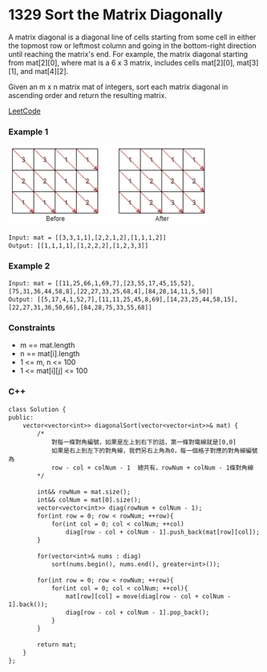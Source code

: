 # 1329 Sort the Matrix Diagonally

A matrix diagonal is a diagonal line of cells starting from some cell in either the topmost row or leftmost column and going in the bottom-right direction until reaching the matrix's end. For example, the matrix diagonal starting from mat[2][0], where mat is a 6 x 3 matrix, includes cells mat[2][0], mat[3][1], and mat[4][2].

Given an m x n matrix mat of integers, sort each matrix diagonal in ascending order and return the resulting matrix.


[LeetCode](https://leetcode.cn/problems/sort-the-matrix-diagonally/description/)

### Example 1

<img src="img/1329.png" width = "400"/>

```
Input: mat = [[3,3,1,1],[2,2,1,2],[1,1,1,2]]
Output: [[1,1,1,1],[1,2,2,2],[1,2,3,3]]
```

### Example 2

```
Input: mat = [[11,25,66,1,69,7],[23,55,17,45,15,52],[75,31,36,44,58,8],[22,27,33,25,68,4],[84,28,14,11,5,50]]
Output: [[5,17,4,1,52,7],[11,11,25,45,8,69],[14,23,25,44,58,15],[22,27,31,36,50,66],[84,28,75,33,55,68]]
```

### Constraints

* m == mat.length
* n == mat[i].length
* 1 <= m, n <= 100
* 1 <= mat[i][j] <= 100

### C++ 

```
class Solution {
public:
    vector<vector<int>> diagonalSort(vector<vector<int>>& mat) {
        /*
            對每一條對角編號，如果是左上到右下的話，第一條對電線就是[0,0]
            如果是右上到左下的對角線，我們另右上角為0，每一個格子對應的對角線編號為
            row - col + colNum - 1  總共有，rowNum + colNum - 1條對角線
        */

        int&& rowNum = mat.size();
        int&& colNum = mat[0].size();
        vector<vector<int>> diag(rowNum + colNum - 1);
        for(int row = 0; row < rowNum; ++row){
            for(int col = 0; col < colNum; ++col)
                diag[row - col + colNum - 1].push_back(mat[row][col]);
        }

        for(vector<int>& nums : diag)
            sort(nums.begin(), nums.end(), greater<int>());

        for(int row = 0; row < rowNum; ++row){
            for(int col = 0; col < colNum; ++col){
                mat[row][col] = move(diag[row - col + colNum - 1].back());
                diag[row - col + colNum - 1].pop_back();
            }
        }       
        
        return mat;
    }
};
```